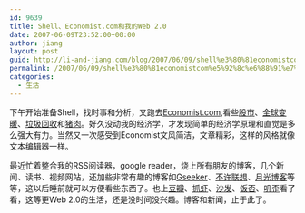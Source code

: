 ```yaml
---
id: 9639
title: Shell、Economist.com和我的Web 2.0
date: 2007-06-09T23:52:00+00:00
author: jiang
layout: post
guid: http://li-and-jiang.com/blog/2007/06/09/shell%e3%80%81economistcom%e5%92%8c%e6%88%91%e7%9a%84web-20/
permalink: /2007/06/09/shell%e3%80%81economistcom%e5%92%8c%e6%88%91%e7%9a%84web-20/
categories:
  - 生活
---
```

下午开始准备Shell，找时事和分析，又跑去<a href="http://www.economist.com/" target="_blank">Economist.com</a>,看些<a href="http://www.economist.com/research/articlesBySubject/displaystory.cfm?subjectid=478048&story_id=9267810" target="_blank">股市</a>、<a href="http://www.economist.com/world/asia/displaystory.cfm?story_id=9302917" target="_blank">全球变暖</a>、<a href="http://www.economist.com/search/displaystory.cfm?story_id=9249262" target="_blank">垃圾回收</a>和<a href="http://www.economist.com/research/articlesBySubject/displaystory.cfm?subjectid=478048&story_id=9302908" target="_blank">猪肉</a>。好久没动我的经济学，才发现简单的经济学原理和直觉是多么强大有力。当然又一次感受到Economist文风简洁，文章精彩，这样的风格就像文本编辑器一样。 

最近忙着整合我的RSS阅读器，google reader，烧上所有朋友的博客，几个新闻、读书、视频网站，还加些非常有趣的博客如<a href="http://www.gseeker.com" target="_blank">Gseeker</a>、<a href="http://www.wangxiaofeng.net/" target="_blank">不许联想</a>、<a href="http://www.wangxiaofeng.net/" target="_blank">月光博客</a>等等，这以后睡前就可以方便看些东西了。也上<a href="http://www.douban.com/" target="_blank">豆瓣</a>、<a href="http://www.zhuaxia.com" target="_blank">抓虾</a>、<a href="http://sofa.souyo.com" target="_blank">沙发</a>、<a href="http://fanfou.com/" target="_blank">饭否</a>、<a href="http://www.jiwai.de/" target="_blank">叽歪</a>看了看，这等更Web 2.0的生活，还是没时间没兴趣。博客和新闻，止于此了。